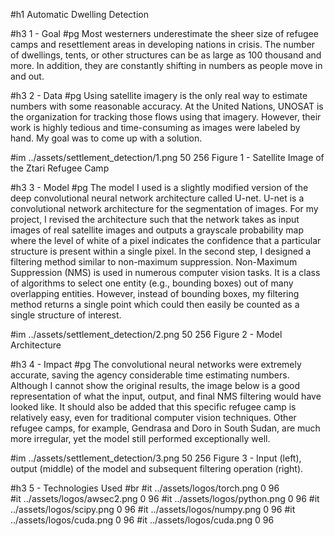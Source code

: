#h1 Automatic Dwelling Detection

#h3 1 - Goal
#pg Most westerners underestimate the sheer size of refugee camps and resettlement areas in developing nations in crisis. The number of dwellings, tents, or other structures can be as large as 100 thousand and more. In addition, they are constantly shifting in numbers as people move in and out. 

#h3 2 - Data
#pg Using satellite imagery is the only real way to estimate numbers with some reasonable accuracy. At the United Nations, UNOSAT is the organization for tracking those flows using that imagery. However, their work is highly tedious and time-consuming as images were labeled by hand. My goal was to come up with a solution. 

#im ../assets/settlement_detection/1.png 50 256 Figure 1 - Satellite Image of the Ztari Refugee Camp

#h3 3 - Model
#pg The model I used is a slightly modified version of the deep convolutional neural network architecture called U-net. U-net is a convolutional network architecture for the segmentation of images. For my project, I revised the architecture such that the network takes as input images of real satellite images and outputs a grayscale probability map where the level of white of a pixel indicates the confidence that a particular structure is present within a single pixel. In the second step, I designed a filtering method similar to non-maximum suppression. Non-Maximum Suppression (NMS) is used in numerous computer vision tasks. It is a class of algorithms to select one entity (e.g., bounding boxes) out of many overlapping entities. However, instead of bounding boxes, my filtering method returns a single point which could then easily be counted as a single structure of interest. 

#im ../assets/settlement_detection/2.png 50 256 Figure 2 - Model Architecture

#h3 4 - Impact
#pg The convolutional neural networks were extremely accurate, saving the agency considerable time estimating numbers. Although I cannot show the original results, the image below is a good representation of what the input, output, and final NMS filtering would have looked like. It should also be added that this specific refugee camp is relatively easy, even for traditional computer vision techniques. Other refugee camps, for example, Gendrasa and Doro in South Sudan, are much more irregular, yet the model still performed exceptionally well.

#im ../assets/settlement_detection/3.png 50 256 Figure 3 - Input (left), output (middle) of the model and subsequent filtering operation (right). 

#h3 5 - Technologies Used
#br 
#it ../assets/logos/torch.png 0 96  
#it ../assets/logos/awsec2.png 0 96 
#it ../assets/logos/python.png 0 96
#it ../assets/logos/scipy.png 0 96
#it ../assets/logos/numpy.png 0 96
#it ../assets/logos/cuda.png 0 96
#it ../assets/logos/cuda.png 0 96

